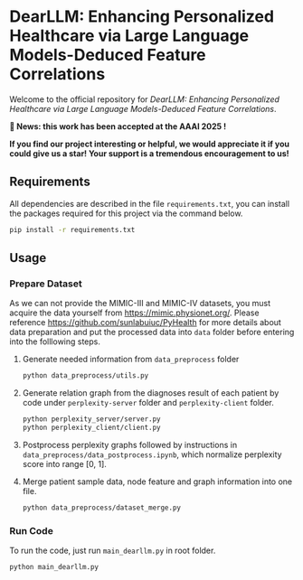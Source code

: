 # DearLLM: Enhancing Personalized Healthcare via Large Language Models-Deduced Feature Correlations

Welcome to the official repository for *DearLLM: Enhancing Personalized Healthcare via Large Language Models-Deduced Feature Correlations*.


**📢 News: this work has been accepted at the AAAI 2025 !**

**If you find our project interesting or helpful, we would appreciate it if you could give us a star! Your support is a tremendous encouragement to us!**

## Requirements

All dependencies are described in the file `requirements.txt`, you can install the packages required for this project via the command below.

```sh
pip install -r requirements.txt
```

## Usage

### Prepare Dataset

As we can not provide the MIMIC-III and MIMIC-IV datasets, you must acquire the data yourself from https://mimic.physionet.org/. Please reference https://github.com/sunlabuiuc/PyHealth for more details about data preparation and put the processed data into `data` folder before entering into the folllowing steps.

1. Generate needed information from `data_preprocess` folder

    ```sh
    python data_preprocess/utils.py
    ```

2. Generate relation graph from the diagnoses result of each patient by code under `perplexity-server` folder and `perplexity-client` folder.

    ```sh
    python perplexity_server/server.py
    python perplexity_client/client.py
    ```

3. Postprocess perplexity graphs followed by instructions in `data_preprocess/data_postprocess.ipynb`, which normalize perplexity score into range [0, 1].

4. Merge patient sample data, node feature and graph information into one file.

    ```sh
    python data_preprocess/dataset_merge.py
    ```

### Run Code

To run the code, just run `main_dearllm.py` in root folder.

```sh
python main_dearllm.py
```
